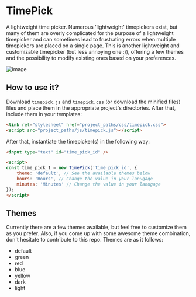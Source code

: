 # TimePick

A lightweight time picker. Numerous 'lightweight' timepickers exist, but many of them are overly complicated for the purpose of a lightweight timepicker and can sometimes lead to frustrating errors when multiple timepickers are placed on a single page. This is another lightweight and customizable timepicker (but less annoying one :)), offering a few themes and the possibility to modify existing ones based on your preferences.

![image](https://github.com/drangovski/timepick/assets/13369413/5a0ccc21-97e2-4375-b8c2-e94e9dcfa03b)


## How to use it?
Download `timepick.js` and `timepick.css` (or download the minified files) files and place them in the appropriate project's directories. After that, include them in your templates:

```html
<link rel="stylesheet" href="project_paths/css/timepick.css">
<script src="project_paths/js/timepick.js"></script>
```

After that, instantiate the timepicker(s) in the following way:
```html
<input type="text" id="time_pick_id" />

<script>
const time_pick_1 = new TimePick('time_pick_id', {
	theme: 'default', // See the available themes below
	hours: 'Hours', // Change the value in your lanugage
	minutes: 'Minutes' // Change the value in your lanugage
});
</script>
```

## Themes
Currently there are a few themes available, but feel free to customize them as you prefer. Also, if you come up with some awesome theme combination, don't hesitate to contribute to this repo. Themes are as it follows:

- default
- green
- red
- blue
- yellow
- dark
- light


